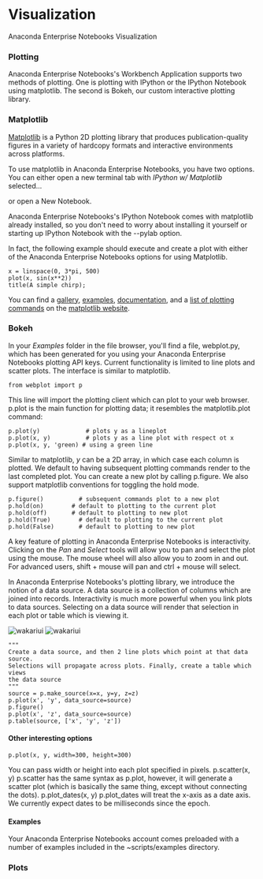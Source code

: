 # Visualization

Anaconda Enterprise Notebooks Visualization

### Plotting

Anaconda Enterprise Notebooks's Workbench Application supports two methods of plotting. One is plotting with IPython or the IPython Notebook using matplotlib. The second is Bokeh,
our custom interactive plotting library.

### Matplotlib

 <a href="http://matplotlib.org/" target="_blank">Matplotlib</a> is a Python 2D plotting library that produces publication-quality figures in a variety of hardcopy
formats and interactive environments across platforms.

To use matplotlib in Anaconda Enterprise Notebooks, you have two options.  You can either open a new terminal tab with *IPython w/ Matplotlib*
selected...


or open a New Notebook.


Anaconda Enterprise Notebooks's IPython Notebook comes with matplotlib already installed, so you don't need to worry about installing it
yourself or starting up IPython Notebook with the --pylab option.

In fact, the following example should execute and create a plot with either of the Anaconda Enterprise Notebooks options for using Matplotlib.

	x = linspace(0, 3*pi, 500)
	plot(x, sin(x**2))
	title(A simple chirp);



You can find a <a href="http://matplotlib.org/gallery.html" target="_blank">gallery</a>, <a href="http://matplotlib.org/examples/index.html" target="_blank">examples</a>, <a href="http://matplotlib.org/contents.html" target="_blank">documentation</a>, and a <a href="http://matplotlib.org/api/pyplot_summary.html" target="_blank">list of plotting commands</a> on the <a href="http://matplotlib.org/" target="_blank">matplotlib website</a>.

### Bokeh

In your *Examples* folder in the file browser, you'll find a file, webplot.py, which has been generated for you using your Anaconda Enterprise Notebooks
plotting API keys. Current functionality is limited to line plots and scatter plots. The interface is similar to
matplotlib.


	from webplot import p
This line will import the plotting client which can plot to your web browser. p.plot is the main function for plotting
data; it resembles the matplotlib.plot command:

	p.plot(y)             # plots y as a lineplot
	p.plot(x, y)          # plots y as a line plot with respect ot x
	p.plot(x, y, 'green) # using a green line
Similar to matplotlib, *y* can be a 2D array, in which case each column is plotted.
We default to having subsequent plotting commands render to the last completed plot. You can create a new plot by
calling p.figure. We also support matplotlib conventions for toggling the hold mode.

	p.figure()          # subsequent commands plot to a new plot
	p.hold(on)        # default to plotting to the current plot
	p.hold(off)       # default to plotting to new plot
	p.hold(True)        # default to plotting to the current plot
	p.hold(False)       # default to plotting to new plot
A key feature of plotting in Anaconda Enterprise Notebooks is interactivity. Clicking on the *Pan* and *Select* tools will allow you to pan and
select the plot using the mouse. The mouse wheel will also allow you to zoom in and out. For advanced users, shift +
mouse will pan and ctrl + mouse will select.

In Anaconda Enterprise Notebooks's plotting library, we introduce the notion of a data source. A data source is a collection of columns which
are joined into records. Interactivity is much more powerful when you link plots to data sources. Selecting on a data
source will render that selection in each plot or table which is viewing it.

![wakariui](img/visualization_bokeh1.png)
![wakariui](img/visualization_bokeh2.png)

	"""
	Create a data source, and then 2 line plots which point at that data source.
	Selections will propagate across plots. Finally, create a table which views
	the data source
	"""
	source = p.make_source(x=x, y=y, z=z)
	p.plot(x', 'y', data_source=source)
	p.figure()
	p.plot(x', 'z', data_source=source)
	p.table(source, ['x', 'y', 'z'])

#### Other interesting options

	p.plot(x, y, width=300, height=300)
You can pass width or height into each plot specified in pixels.
	p.scatter(x, y)
p.scatter has the same syntax as p.plot, however, it will generate a scatter plot (which is basically the same thing, except without connecting the dots).
	p.plot_dates(x, y)
p.plot_dates will treat the x-axis as a date axis. We currently expect dates to be milliseconds since the epoch.

#### Examples

Your Anaconda Enterprise Notebooks account comes preloaded with a number of examples included in the ~scripts/examples directory.

### Plots
